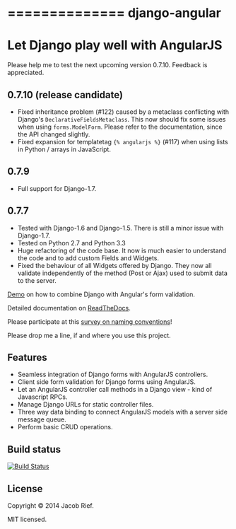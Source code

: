 ==============
django-angular
==============

Let Django play well with AngularJS
===================================

Please help me to test the next upcoming version 0.7.10. Feedback is appreciated.

0.7.10 (release candidate)
--------------------------
* Fixed inheritance problem (#122) caused by a metaclass conflicting with Django's
  ``DeclarativeFieldsMetaclass``. This now should fix some issues when using ``forms.ModelForm``.
  Please refer to the documentation, since the API changed slightly.
* Fixed expansion for templatetag ``{% angularjs %}`` (#117) when using lists in Python / arrays
  in JavaScript.

0.7.9
-----
* Full support for Django-1.7.

0.7.7
-----
* Tested with Django-1.6 and Django-1.5. There is still a minor issue with Django-1.7.
* Tested on Python 2.7 and Python 3.3
* Huge refactoring of the code base. It now is much easier to understand the code and to add custom
  Fields and Widgets.
* Fixed the behaviour of all Widgets offered by Django. They now all validate independently of the
  method (Post or Ajax) used to submit data to the server.


[Demo](http://djangular.aws.awesto.com/form_validation/) on how to combine Django with Angular's form validation.

Detailed documentation on [ReadTheDocs](http://django-angular.readthedocs.org/en/latest/).

Please participate at this [survey on naming conventions](https://github.com/jrief/django-angular/issues/35)!

Please drop me a line, if and where you use this project.

Features
--------
* Seamless integration of Django forms with AngularJS controllers.
* Client side form validation for Django forms using AngularJS.
* Let an AngularJS controller call methods in a Django view - kind of Javascript RPCs.
* Manage Django URLs for static controller files.
* Three way data binding to connect AngularJS models with a server side message queue.
* Perform basic CRUD operations.

Build status
------------
[![Build Status](https://travis-ci.org/jrief/django-angular.png?branch=master)](https://travis-ci.org/jrief/django-angular)

License
-------
Copyright &copy; 2014 Jacob Rief.

MIT licensed.
